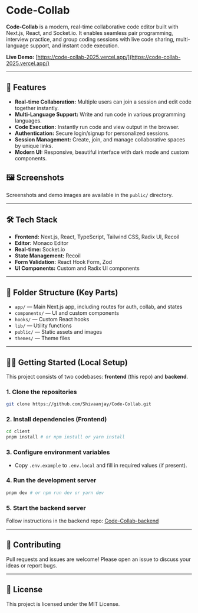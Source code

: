 # Code-Collab

**Code-Collab** is a modern, real-time collaborative code editor built with Next.js, React, and Socket.io. It enables seamless pair programming, interview practice, and group coding sessions with live code sharing, multi-language support, and instant code execution.

**Live Demo:** [https://code-collab-2025.vercel.app/](https://code-collab-2025.vercel.app/)

---

## 🚀 Features

- **Real-time Collaboration:** Multiple users can join a session and edit code together instantly.
- **Multi-Language Support:** Write and run code in various programming languages.
- **Code Execution:** Instantly run code and view output in the browser.
- **Authentication:** Secure login/signup for personalized sessions.
- **Session Management:** Create, join, and manage collaborative spaces by unique links.
- **Modern UI:** Responsive, beautiful interface with dark mode and custom components.

## 🖼️ Screenshots

Screenshots and demo images are available in the `public/` directory.

---

## 🛠️ Tech Stack

- **Frontend:** Next.js, React, TypeScript, Tailwind CSS, Radix UI, Recoil
- **Editor:** Monaco Editor
- **Real-time:** Socket.io
- **State Management:** Recoil
- **Form Validation:** React Hook Form, Zod
- **UI Components:** Custom and Radix UI components

---

## 📁 Folder Structure (Key Parts)

- `app/` — Main Next.js app, including routes for auth, collab, and states
- `components/` — UI and custom components
- `hooks/` — Custom React hooks
- `lib/` — Utility functions
- `public/` — Static assets and images
- `themes/` — Theme files

---

## 🧑‍💻 Getting Started (Local Setup)

This project consists of two codebases: **frontend** (this repo) and **backend**.

### 1. Clone the repositories

```bash
git clone https://github.com/Shivaanjay/Code-Collab.git
```

### 2. Install dependencies (Frontend)

```bash
cd client
pnpm install # or npm install or yarn install
```

### 3. Configure environment variables

- Copy `.env.example` to `.env.local` and fill in required values (if present).

### 4. Run the development server

```bash
pnpm dev # or npm run dev or yarn dev
```

### 5. Start the backend server

Follow instructions in the backend repo: [Code-Collab-backend](https://github.com/ShivaanjayNarula/Code-Collab/server)

---

## 🤝 Contributing

Pull requests and issues are welcome! Please open an issue to discuss your ideas or report bugs.

---

## 📄 License

This project is licensed under the MIT License.
